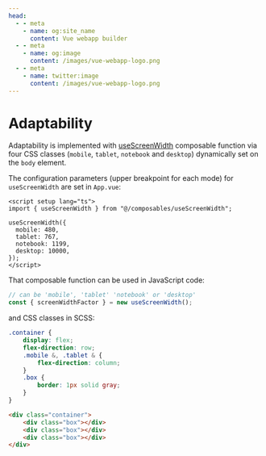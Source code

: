```yaml
---
head:
  - - meta
    - name: og:site_name
      content: Vue webapp builder
  - - meta
    - name: og:image
      content: /images/vue-webapp-logo.png
  - - meta
    - name: twitter:image
      content: /images/vue-webapp-logo.png
---
```


# Adaptability

Adaptability is implemented with [useScreenWidth](https://github.com/vuesence/vue-webapp/blob/main/src/composables/useScreenWidth.ts) composable function via four CSS classes (`mobile`, `tablet`, `notebook` and `desktop`) dynamically set on the `body` element.

The configuration parameters (upper breakpoint for each mode) for `useScreenWidth` are set in `App.vue`:

```vue
<script setup lang="ts">
import { useScreenWidth } from "@/composables/useScreenWidth";

useScreenWidth({
  mobile: 480,
  tablet: 767,
  notebook: 1199,
  desktop: 10000,
});
</script>
```

That composable function can be used in JavaScript code:

```js
// can be 'mobile', 'tablet' 'notebook' or 'desktop'
const { screenWidthFactor } = new useScreenWidth();
```

and CSS classes in SCSS:

```scss
.container {
    display: flex;
    flex-direction: row;
    .mobile &, .tablet & {
        flex-direction: column;
    }
    .box {
        border: 1px solid gray;
    }
}
```

```html
<div class="container">
    <div class="box"></div>
    <div class="box"></div>
    <div class="box"></div>
</div>
```
